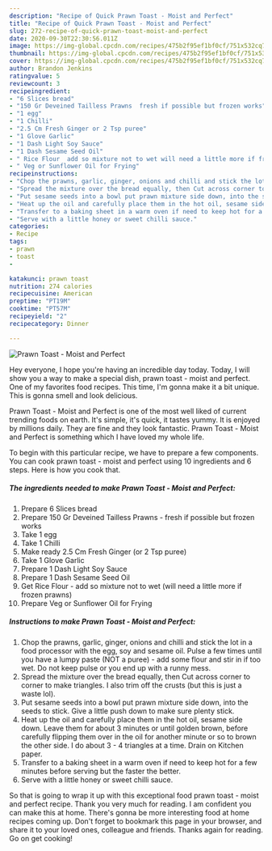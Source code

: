 ```yaml
---
description: "Recipe of Quick Prawn Toast - Moist and Perfect"
title: "Recipe of Quick Prawn Toast - Moist and Perfect"
slug: 272-recipe-of-quick-prawn-toast-moist-and-perfect
date: 2020-09-30T22:30:56.011Z
image: https://img-global.cpcdn.com/recipes/475b2f95ef1bf0cf/751x532cq70/prawn-toast-moist-and-perfect-recipe-main-photo.jpg
thumbnail: https://img-global.cpcdn.com/recipes/475b2f95ef1bf0cf/751x532cq70/prawn-toast-moist-and-perfect-recipe-main-photo.jpg
cover: https://img-global.cpcdn.com/recipes/475b2f95ef1bf0cf/751x532cq70/prawn-toast-moist-and-perfect-recipe-main-photo.jpg
author: Brandon Jenkins
ratingvalue: 5
reviewcount: 3
recipeingredient:
- "6 Slices bread"
- "150 Gr Deveined Tailless Prawns  fresh if possible but frozen works"
- "1 egg"
- "1 Chilli"
- "2.5 Cm Fresh Ginger or 2 Tsp puree"
- "1 Glove Garlic"
- "1 Dash Light Soy Sauce"
- "1 Dash Sesame Seed Oil"
- " Rice Flour  add so mixture not to wet will need a little more if frozen prawns"
- " Veg or Sunflower Oil for Frying"
recipeinstructions:
- "Chop the prawns, garlic, ginger, onions and chilli and stick the lot in a food processor with the egg, soy and sesame oil. Pulse a few times until you have a lumpy paste (NOT a puree) - add some flour and stir in if too wet. Do not keep pulse or you end up with a runny mess."
- "Spread the mixture over the bread equally, then Cut across corner to corner to make triangles. I also trim off the crusts (but this is just a waste lol)."
- "Put sesame seeds into a bowl put prawn mixture side down, into the seeds to stick. Give a little push down to make sure plenty stick."
- "Heat up the oil and carefully place them in the hot oil, sesame side down. Leave them for about 3 minutes or until golden brown, before carefully flipping them over in the oil for another minute or so to brown the other side. I do about 3 - 4 triangles at a time. Drain on Kitchen paper."
- "Transfer to a baking sheet in a warm oven if need to keep hot for a few minutes before serving but the faster the better."
- "Serve with a little honey or sweet chilli sauce."
categories:
- Recipe
tags:
- prawn
- toast
- 

katakunci: prawn toast  
nutrition: 274 calories
recipecuisine: American
preptime: "PT19M"
cooktime: "PT57M"
recipeyield: "2"
recipecategory: Dinner

---
```



![Prawn Toast - Moist and Perfect](https://img-global.cpcdn.com/recipes/475b2f95ef1bf0cf/751x532cq70/prawn-toast-moist-and-perfect-recipe-main-photo.jpg)

Hey everyone, I hope you're having an incredible day today. Today, I will show you a way to make a special dish, prawn toast - moist and perfect. One of my favorites food recipes. This time, I'm gonna make it a bit unique. This is gonna smell and look delicious.

Prawn Toast - Moist and Perfect is one of the most well liked of current trending foods on earth. It's simple, it's quick, it tastes yummy. It is enjoyed by millions daily. They are fine and they look fantastic. Prawn Toast - Moist and Perfect is something which I have loved my whole life.




To begin with this particular recipe, we have to prepare a few components. You can cook prawn toast - moist and perfect using 10 ingredients and 6 steps. Here is how you cook that.

<!--inarticleads1-->

##### The ingredients needed to make Prawn Toast - Moist and Perfect:

1. Prepare 6 Slices bread
1. Prepare 150 Gr Deveined Tailless Prawns - fresh if possible but frozen works
1. Take 1 egg
1. Take 1 Chilli
1. Make ready 2.5 Cm Fresh Ginger (or 2 Tsp puree)
1. Take 1 Glove Garlic
1. Prepare 1 Dash Light Soy Sauce
1. Prepare 1 Dash Sesame Seed Oil
1. Get  Rice Flour - add so mixture not to wet (will need a little more if frozen prawns)
1. Prepare  Veg or Sunflower Oil for Frying




<!--inarticleads2-->

##### Instructions to make Prawn Toast - Moist and Perfect:

1. Chop the prawns, garlic, ginger, onions and chilli and stick the lot in a food processor with the egg, soy and sesame oil. Pulse a few times until you have a lumpy paste (NOT a puree) - add some flour and stir in if too wet. Do not keep pulse or you end up with a runny mess.
1. Spread the mixture over the bread equally, then Cut across corner to corner to make triangles. I also trim off the crusts (but this is just a waste lol).
1. Put sesame seeds into a bowl put prawn mixture side down, into the seeds to stick. Give a little push down to make sure plenty stick.
1. Heat up the oil and carefully place them in the hot oil, sesame side down. Leave them for about 3 minutes or until golden brown, before carefully flipping them over in the oil for another minute or so to brown the other side. I do about 3 - 4 triangles at a time. Drain on Kitchen paper.
1. Transfer to a baking sheet in a warm oven if need to keep hot for a few minutes before serving but the faster the better.
1. Serve with a little honey or sweet chilli sauce.




So that is going to wrap it up with this exceptional food prawn toast - moist and perfect recipe. Thank you very much for reading. I am confident you can make this at home. There's gonna be more interesting food at home recipes coming up. Don't forget to bookmark this page in your browser, and share it to your loved ones, colleague and friends. Thanks again for reading. Go on get cooking!
